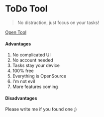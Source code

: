 # ToDo Tool
> No distraction, just focus on your tasks!

[Open Tool](https://vasconezgerlach.de/tool/to-do/)

#### Advantages
1. No complicated UI
2. No account needed
3. Tasks stay your device
4. 100% free
5. Everything is OpenSource
6. I'm not evil
7. More features coming

#### Disadvantages
Please write me if you found one ;)